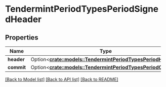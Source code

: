 # TendermintPeriodTypesPeriodSignedHeader

## Properties

Name | Type | Description | Notes
------------ | ------------- | ------------- | -------------
**header** | Option<[**crate::models::TendermintPeriodTypesPeriodHeader**](tendermint.types.Header.md)> |  | [optional]
**commit** | Option<[**crate::models::TendermintPeriodTypesPeriodCommit**](tendermint.types.Commit.md)> |  | [optional]

[[Back to Model list]](../README.md#documentation-for-models) [[Back to API list]](../README.md#documentation-for-api-endpoints) [[Back to README]](../README.md)


